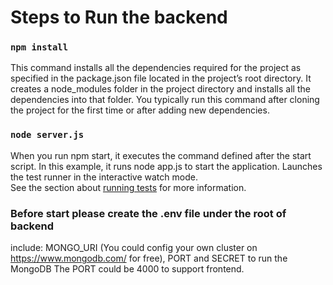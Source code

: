 # Steps to Run the backend


### `npm install`

This command installs all the dependencies required for the project as specified in the package.json file located in the project’s root directory.
It creates a node_modules folder in the project directory and installs all the dependencies into that folder.
You typically run this command after cloning the project for the first time or after adding new dependencies.

### `node server.js`
When you run npm start, it executes the command defined after the start script. In this example, it runs node app.js to start the application.
Launches the test runner in the interactive watch mode.\
See the section about [running tests](https://facebook.github.io/create-react-app/docs/running-tests) for more information.

### Before start please create the .env file under the root of backend 
include: MONGO_URI (You could config your own cluster on https://www.mongodb.com/ for free), PORT and SECRET to run the MongoDB
The PORT could be 4000 to support frontend.

